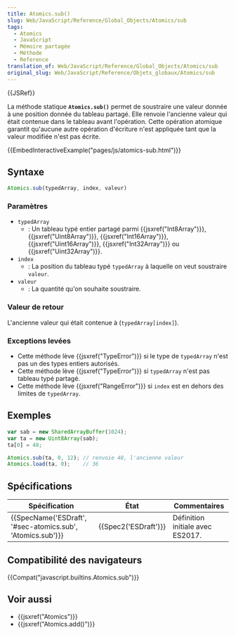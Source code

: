 ```yaml
---
title: Atomics.sub()
slug: Web/JavaScript/Reference/Global_Objects/Atomics/sub
tags:
  - Atomics
  - JavaScript
  - Mémoire partagée
  - Méthode
  - Reference
translation_of: Web/JavaScript/Reference/Global_Objects/Atomics/sub
original_slug: Web/JavaScript/Reference/Objets_globaux/Atomics/sub
---
```

{{JSRef}}

La méthode statique **`Atomics.sub()`** permet de soustraire une valeur donnée à une position donnée du tableau partagé. Elle renvoie l'ancienne valeur qui était contenue dans le tableau avant l'opération. Cette opération atomique garantit qu'aucune autre opération d'écriture n'est appliquée tant que la valeur modifiée n'est pas écrite.

{{EmbedInteractiveExample("pages/js/atomics-sub.html")}}

## Syntaxe

```js
Atomics.sub(typedArray, index, valeur)
```

### Paramètres

- `typedArray`
  - : Un tableau typé entier partagé parmi {{jsxref("Int8Array")}}, {{jsxref("Uint8Array")}}, {{jsxref("Int16Array")}}, {{jsxref("Uint16Array")}}, {{jsxref("Int32Array")}} ou {{jsxref("Uint32Array")}}.
- `index`
  - : La position du tableau typé `typedArray` à laquelle on veut soustraire `valeur`.
- `valeur`
  - : La quantité qu'on souhaite soustraire.

### Valeur de retour

L'ancienne valeur qui était contenue à (`typedArray[index]`).

### Exceptions levées

- Cette méthode lève {{jsxref("TypeError")}} si le type de `typedArray` n'est pas un des types entiers autorisés.
- Cette méthode lève {{jsxref("TypeError")}} si `typedArray` n'est pas tableau typé partagé.
- Cette méthode lève {{jsxref("RangeError")}} si `index` est en dehors des limites de `typedArray`.

## Exemples

```js
var sab = new SharedArrayBuffer(1024);
var ta = new Uint8Array(sab);
ta[0] = 48;

Atomics.sub(ta, 0, 12); // renvoie 48, l'ancienne valeur
Atomics.load(ta, 0);    // 36
```

## Spécifications

| Spécification                                                                | État                         | Commentaires                     |
| ---------------------------------------------------------------------------- | ---------------------------- | -------------------------------- |
| {{SpecName('ESDraft', '#sec-atomics.sub', 'Atomics.sub')}} | {{Spec2('ESDraft')}} | Définition initiale avec ES2017. |

## Compatibilité des navigateurs

{{Compat("javascript.builtins.Atomics.sub")}}

## Voir aussi

- {{jsxref("Atomics")}}
- {{jsxref("Atomics.add()")}}
